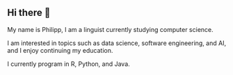 ## Hi there 👋

My name is Philipp, I am a linguist currently studying computer science. 

I am interested in topics such as data science, software engineering, and AI, and I enjoy continuing my education.

I currently program in R, Python, and Java.


<!--
**phMeisner/phMeisner** is a ✨ _special_ ✨ repository because its `README.md` (this file) appears on your GitHub profile.

Here are some ideas to get you started:

- 🔭 I’m currently working on ...
- 🌱 I’m currently learning ...
- 👯 I’m looking to collaborate on ...
- 🤔 I’m looking for help with ...
- 💬 Ask me about ...
- 📫 How to reach me: ...
- 😄 Pronouns: ...
- ⚡ Fun fact: ...
-->
